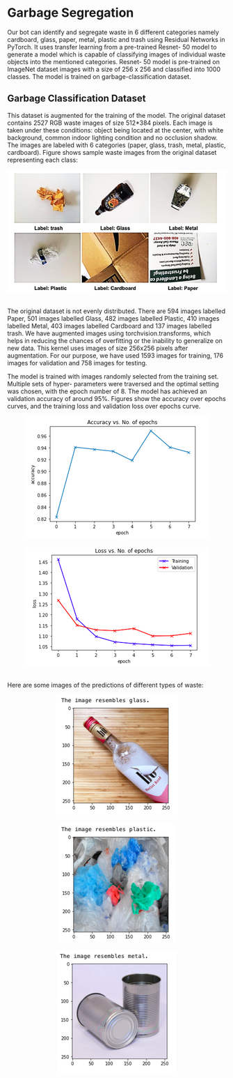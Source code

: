 # Garbage Segregation
Our bot can identify and segregate waste in 6 different categories namely cardboard, glass, paper, metal, plastic and trash using Residual Networks in PyTorch. It uses transfer learning from a pre-trained Resnet- 50 model to generate a model which is capable of classifying images of individual waste objects into the mentioned categories.
Resnet- 50 model is pre-trained on ImageNet dataset images with a size of 256 x 256 and classified into 1000 classes.
The model is trained on garbage-classification dataset.

## Garbage Classification Dataset
This dataset is augmented for the training of the model. The original dataset contains 2527 RGB waste images of size 512*384 pixels. Each image is taken under these conditions: object being located at the center, with white background, common indoor lighting condition and no occlusion shadow. The images are labeled with 6 categories (paper, glass, trash, metal, plastic, cardboard). Figure shows sample waste images from the original dataset representing each class:
<div align="center">
  <img src="Sample images from original dataset.png"><br><br>
</div>

The original dataset is not evenly distributed. There are 594 images labelled Paper, 501 images labelled Glass, 482 images labelled Plastic, 410 images labelled Metal, 403 images labelled Cardboard and 137 images labelled trash. We have augmented images using torchvision.transforms, which helps in reducing the chances of overfitting or the inability to generalize on new data.
This kernel uses images of size 256x256 pixels after augmentation. For our purpose, we have used 1593 images for training, 176 images for validation and 758 images for testing.

The model is trained with images randomly selected from the training set. Multiple sets of hyper- parameters were traversed and the optimal setting was chosen, with the epoch number of 8. The model has achieved an validation accuracy of around 95%. Figures show the accuracy over epochs curves, and the training loss and validation loss over epochs curve.
<div align="center">
  <img src="Validation accuracy curve.png"><br><br>
</div>
<div align="center">
  <img src="Training and validation loss curve.png"><br><br>
</div>

Here are some images of the predictions of different types of waste:
<div align="center">
  <img src="glass.png"><br><br>
</div>
<div align="center">
  <img src="plastic.png"><br><br>
</div>
<div align="center">
  <img src="metal.png"><br><br>
</div>
